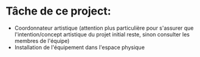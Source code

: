 # Tâche de ce project: #
* Coordonnateur artistique (attention plus particulière pour s'assurer que l'intention/concept artistique du projet initial reste, sinon consulter les membres de l'équipe)
* Installation de l'équipement dans l'espace physique 
